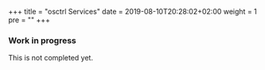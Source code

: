 +++
title = "osctrl Services"
date = 2019-08-10T20:28:02+02:00
weight = 1
pre = ""
+++

### Work in progress

This is not completed yet.
